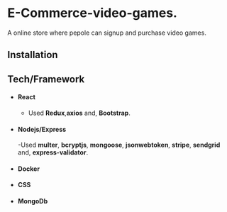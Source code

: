 # **E-Commerce-video-games.**

A online store where pepole can signup and purchase video games.

## Installation

## Tech/Framework

- #### React
  - Used **Redux**,**axios** and, **Bootstrap**.
- #### Nodejs/Express
  -Used **multer**, **bcryptjs**, **mongoose**, **jsonwebtoken**, **stripe**, **sendgrid** and, **express-validator**.
- #### Docker
- #### CSS
- #### MongoDb

